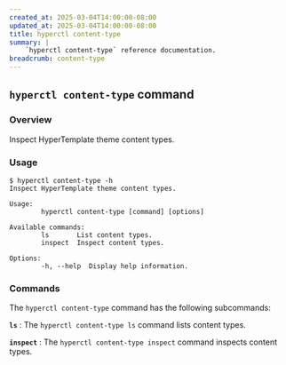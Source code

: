 ```yaml
---
created_at: 2025-03-04T14:00:00-08:00
updated_at: 2025-03-04T14:00:00-08:00
title: hyperctl content-type
summary: |
    `hyperctl content-type` reference documentation.
breadcrumb: content-type
---
```


## `hyperctl content-type` command

<auto-toc selectors="h3,h4,h5,h6,dl dt"></auto-toc>

### Overview 

Inspect HyperTemplate theme content types.

### Usage

```plaintext
$ hyperctl content-type -h
Inspect HyperTemplate theme content types.

Usage:
        hyperctl content-type [command] [options]

Available commands:
        ls       List content types.
        inspect  Inspect content types.

Options:
        -h, --help  Display help information.
```

### Commands

The `hyperctl content-type` command has the following subcommands:

**`ls`**
: The `hyperctl content-type ls` command lists content types.

  <learn-more ht-element href='./ls/'></learn-more>

**`inspect`**
: The `hyperctl content-type inspect` command inspects content types.

  <learn-more ht-element href='./inspect/'></learn-more>
